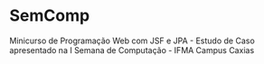# SemComp
Minicurso de Programação Web com JSF e JPA - Estudo de Caso apresentado na I Semana de Computação - IFMA Campus Caxias
